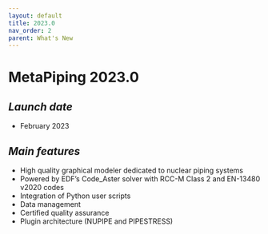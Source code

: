 ```yaml
---
layout: default
title: 2023.0
nav_order: 2
parent: What's New
---
```


# MetaPiping 2023.0

## *Launch date*

* February 2023

## *Main features*

* High quality graphical modeler dedicated to nuclear piping systems
* Powered by EDF’s Code_Aster solver with RCC-M Class 2 and EN-13480 v2020 codes
* Integration of Python user scripts
* Data management
* Certified quality assurance
* Plugin architecture (NUPIPE and PIPESTRESS)